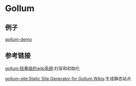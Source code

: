 # Gollum

## 例子

[gollum-demo](https://github.com/mojombo/gollum-demo)

## 参考链接
[gollum:轻量级的wiki系统](http://www.bjt.name/2015/10/gollum):扫盲和初始化    

[gollum-site:Static Site Generator for Gollum Wikis](https://github.com/dreverri/gollum-site):生成静态站点